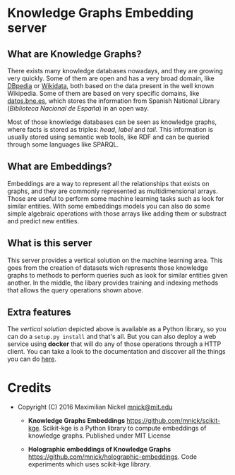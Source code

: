 # Knowledge Graphs Embedding server

## What are Knowledge Graphs?

There exists many knowledge databases nowadays, and they are growing very
quickly. Some of them are open and has a very broad domain, like [DBpedia](http://es.dbpedia.org/) or
[Wikidata](http://wikidata.org/), both based on the data present in the well known Wikipedia. Some
of them are based on very specific domains, like [datos.bne.es](http://datos.bne.es/), which stores
the information from Spanish National Library (*Biblioteca Nacional de España*)
in an open way.

Most of those knowledge databases can be seen as knowledge graphs, where facts
is stored as triples: *head*, *label* and *tail*. This information is usually
stored using semantic web tools, like RDF and can be queried through some
languages like SPARQL.

## What are Embeddings?

Embeddings are a way to represent all the relationships that exists on graphs,
and they are commonly represented as multidimensional arrays.
Those are useful to perform some machine learning tasks such as look for
similar entities. With some embeddings models you can also do some simple
algebraic operations with those arrays like adding them or substract and predict
new entities.

## What is this server

This server provides a vertical solution on the machine learning area. This
goes from the creation of datasets wich represents those knowledge graphs
to methods to perform queries such as look for similar entities given another.
In the middle, the libary provides training and indexing methods that allows
the query operations shown above.

## Extra features

The *vertical solution* depicted above is available as a Python library, so
you can do a `setup.py install` and that's all. But you can also deploy a
web service using **docker** that will do any of those operations through a
HTTP client. You can take a look to the documentation and discover all the
things you can do [here](https://vfrico.github.io/kge-server/).


# Credits
* Copyright (C) 2016 Maximilian Nickel <mnick@mit.edu>
  * **Knowledge Graphs Embeddings** <https://github.com/mnick/scikit-kge>.
    Scikit-kge is a Python library to compute embeddings of knowledge graphs. Published under MIT License

  * **Holographic embeddings of Knowledge Graphs** <https://github.com/mnick/holographic-embeddings>.
    Code experiments which uses scikit-kge library.
